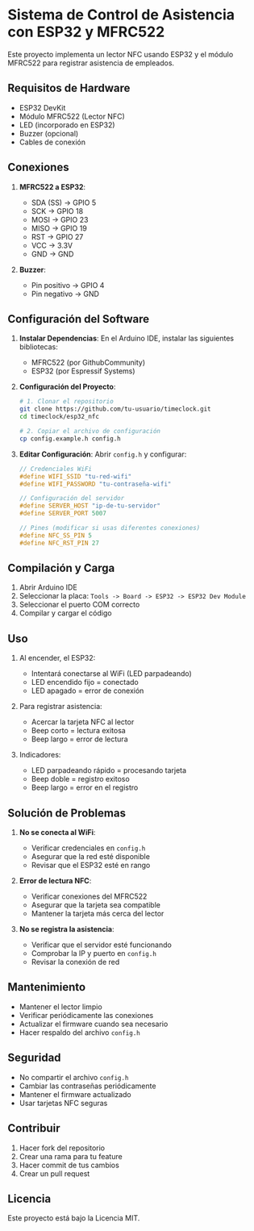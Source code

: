 # Sistema de Control de Asistencia con ESP32 y MFRC522

Este proyecto implementa un lector NFC usando ESP32 y el módulo MFRC522 para registrar asistencia de empleados.

## Requisitos de Hardware

- ESP32 DevKit
- Módulo MFRC522 (Lector NFC)
- LED (incorporado en ESP32)
- Buzzer (opcional)
- Cables de conexión

## Conexiones

1. **MFRC522 a ESP32**:
   - SDA (SS) -> GPIO 5
   - SCK -> GPIO 18
   - MOSI -> GPIO 23
   - MISO -> GPIO 19
   - RST -> GPIO 27
   - VCC -> 3.3V
   - GND -> GND

2. **Buzzer**:
   - Pin positivo -> GPIO 4
   - Pin negativo -> GND

## Configuración del Software

1. **Instalar Dependencias**:
   En el Arduino IDE, instalar las siguientes bibliotecas:
   - MFRC522 (por GithubCommunity)
   - ESP32 (por Espressif Systems)

2. **Configuración del Proyecto**:
   ```bash
   # 1. Clonar el repositorio
   git clone https://github.com/tu-usuario/timeclock.git
   cd timeclock/esp32_nfc

   # 2. Copiar el archivo de configuración
   cp config.example.h config.h
   ```

3. **Editar Configuración**:
   Abrir `config.h` y configurar:
   ```cpp
   // Credenciales WiFi
   #define WIFI_SSID "tu-red-wifi"
   #define WIFI_PASSWORD "tu-contraseña-wifi"

   // Configuración del servidor
   #define SERVER_HOST "ip-de-tu-servidor"
   #define SERVER_PORT 5007

   // Pines (modificar si usas diferentes conexiones)
   #define NFC_SS_PIN 5
   #define NFC_RST_PIN 27
   ```

## Compilación y Carga

1. Abrir Arduino IDE
2. Seleccionar la placa: `Tools -> Board -> ESP32 -> ESP32 Dev Module`
3. Seleccionar el puerto COM correcto
4. Compilar y cargar el código

## Uso

1. Al encender, el ESP32:
   - Intentará conectarse al WiFi (LED parpadeando)
   - LED encendido fijo = conectado
   - LED apagado = error de conexión

2. Para registrar asistencia:
   - Acercar la tarjeta NFC al lector
   - Beep corto = lectura exitosa
   - Beep largo = error de lectura

3. Indicadores:
   - LED parpadeando rápido = procesando tarjeta
   - Beep doble = registro exitoso
   - Beep largo = error en el registro

## Solución de Problemas

1. **No se conecta al WiFi**:
   - Verificar credenciales en `config.h`
   - Asegurar que la red esté disponible
   - Revisar que el ESP32 esté en rango

2. **Error de lectura NFC**:
   - Verificar conexiones del MFRC522
   - Asegurar que la tarjeta sea compatible
   - Mantener la tarjeta más cerca del lector

3. **No se registra la asistencia**:
   - Verificar que el servidor esté funcionando
   - Comprobar la IP y puerto en `config.h`
   - Revisar la conexión de red

## Mantenimiento

- Mantener el lector limpio
- Verificar periódicamente las conexiones
- Actualizar el firmware cuando sea necesario
- Hacer respaldo del archivo `config.h`

## Seguridad

- No compartir el archivo `config.h`
- Cambiar las contraseñas periódicamente
- Mantener el firmware actualizado
- Usar tarjetas NFC seguras

## Contribuir

1. Hacer fork del repositorio
2. Crear una rama para tu feature
3. Hacer commit de tus cambios
4. Crear un pull request

## Licencia

Este proyecto está bajo la Licencia MIT.